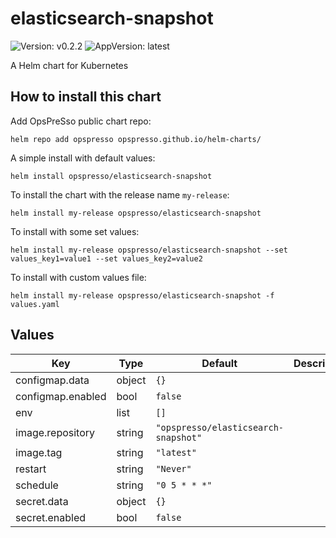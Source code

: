 # elasticsearch-snapshot

![Version: v0.2.2](https://img.shields.io/badge/Version-v0.2.2-informational?style=flat-square) ![AppVersion: latest](https://img.shields.io/badge/AppVersion-latest-informational?style=flat-square)

A Helm chart for Kubernetes

## How to install this chart

Add OpsPreSso public chart repo:

```console
helm repo add opspresso opspresso.github.io/helm-charts/
```

A simple install with default values:

```console
helm install opspresso/elasticsearch-snapshot
```

To install the chart with the release name `my-release`:

```console
helm install my-release opspresso/elasticsearch-snapshot
```

To install with some set values:

```console
helm install my-release opspresso/elasticsearch-snapshot --set values_key1=value1 --set values_key2=value2
```

To install with custom values file:

```console
helm install my-release opspresso/elasticsearch-snapshot -f values.yaml
```

## Values

| Key | Type | Default | Description |
|-----|------|---------|-------------|
| configmap.data | object | `{}` |  |
| configmap.enabled | bool | `false` |  |
| env | list | `[]` |  |
| image.repository | string | `"opspresso/elasticsearch-snapshot"` |  |
| image.tag | string | `"latest"` |  |
| restart | string | `"Never"` |  |
| schedule | string | `"0 5 * * *"` |  |
| secret.data | object | `{}` |  |
| secret.enabled | bool | `false` |  |

